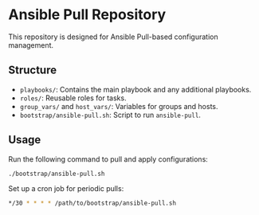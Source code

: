 # Ansible Pull Repository

This repository is designed for Ansible Pull-based configuration management.

## Structure

- `playbooks/`: Contains the main playbook and any additional playbooks.
- `roles/`: Reusable roles for tasks.
- `group_vars/` and `host_vars/`: Variables for groups and hosts.
- `bootstrap/ansible-pull.sh`: Script to run `ansible-pull`.

## Usage

Run the following command to pull and apply configurations:

```bash
./bootstrap/ansible-pull.sh
```

Set up a cron job for periodic pulls:

```bash
*/30 * * * * /path/to/bootstrap/ansible-pull.sh
```
